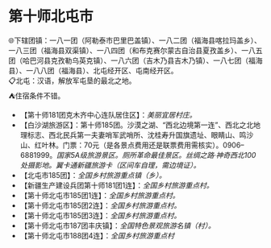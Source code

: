 # 第十师北屯市  
🌐下辖团镇：一八一团（阿勒泰市巴里巴盖镇）、一八二团（福海县喀拉玛盖乡）、一八三团（福海县双渠镇）、一八四团（和布克赛尔蒙古自治县夏孜盖乡）、一八五团（哈巴河县克孜勒乌英克镇）、一八六团（吉木乃县吉木乃镇）、一八七团（福海县）、一八八团（福海县）、北屯经开区、屯南经开区。  
📋北屯：汉语，解放军屯垦的最北之地。  
⛺住宿条件不错。  

* 【第十师181团克木齐中心连队居住区】：*美丽宜居村庄。*  
* 【白沙湖旅游区】：第十师185团。沙漠之湖、“西北边境第一连”、西北之北地理标志、西北民兵第一夫妻哨军武哨所、沈桂寿升国旗遗址、眼睛山、鸣沙山、红叶林。门票：70元（是各景点费用还是联票费用需核实）。0906–6881999。*国家5A级旅游景区。厕所革命最佳景区。丝绸之路·神奇西北100处摄影地。翼卡通新疆旅游卡（区间车自理，需边境证）。*  
* 【北屯市185团】：*全国乡村旅游重点镇（乡）。*  
* 【新疆生产建设兵团第十师181团1连】：*全国乡村旅游重点村。*  
* 【第十师北屯市185团1连】：*全国乡村旅游重点村。*  
* 【第十师北屯市185团2连】：*全国乡村旅游重点村。*  
* 【第十师北屯市185团3连】：*全国乡村旅游重点村。*  
* 【第十师北屯市187团丰庆镇】：*全国特色景观旅游名镇（村）。*  
* 【第十师北屯市188团4连】：*全国乡村旅游重点村*  
